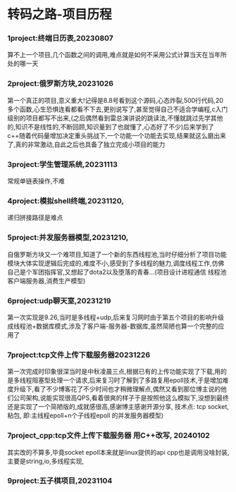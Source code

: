 # 转码之路-项目历程
### 1project:终端日历表,20230807  
算不上一个项目,几个函数之间的调用,难点就是如何不采用公式计算当天在当年所处的哪一天

### 2project:俄罗斯方块,20231026
第一个真正的项目,意义重大!记得是8.8号看到这个源码,心态炸裂,500行代码,20多个函数,心生恐惧连看都看不下去,更别说写了,甚至觉得自己不适合学编程,c入门级别的项目都写不出来,(之后偶然看到雷总演讲说的跳读法,不懂就跳过先学其他的,知识不是线性的,不断回顾,知识量到了也就懂了,心态好了不少)后来学到了c++随着代码量增加决定重头挑战下,一个功能一个功能去实现,结果就这么磨出来了,真的非常激动,自此之后也具备了独立完成小项目的能力

### 3project:学生管理系统,20231113
常规单链表操作,不难  

### 4project:模拟shell终端,20231120,
递归拼接路径是难点  

### 5project:并发服务器模型,20231210,
自俄罗斯方块又一个难项目,知道了一个新的东西线程池,当时仔细分析了项目功能模块大体实现逻辑后完成的,难度不小,感受到了多线程的魅力,调度线程工作,仿佛自己是个军团指挥官,又想起了dota2以及堕落的青春...(项目设计进程通信 线程池 客户端服务器,消费生产模型)  

### 6project:udp聊天室,20231219
第一次实现是9.26,当时是多线程+udp,后来复习网时由于第五个项目的影响升级成线程池+数据库模式,涉及了客户端-服务器-数据库,虽然简陋也算一个完整的应用了

### 7project:tcp文件上传下载服务器20231226
第一次完成时印象很深当时是中秋凌晨三点,根据已有的上传功能实现了下载,用的是多线程阻塞型处理一个请求,后来复习时了解到了多路复用epoll技术,于是增加难度升级下,看了不少博客花了不少时间也才稍微理解点,偶然又看到那位博主说的他们公司架构,说能实现很高QPS,看着很爽的样子于是按照他这么模拟下,没想到最终还是实现了一个简陋版的,成就感很高,感谢博主感谢开源分享,  技术点: tcp socket,粘包, 即:主线程epoll+n个子线程epoll 的并发服务器模型)

### 7project_cpp:tcp文件上传下载服务器 用C++改写, 20240102 
其实改的不算多,毕竟socket epoll本来就是linux提供的api cpp也是调用没啥封装,主要是string,io,多线程实现,

### 9project:五子棋项目,20231104




